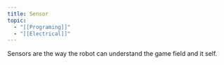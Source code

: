 ```yaml
---
title: Sensor
topic:
  - "[[Programing]]"
  - "[[Electrical]]"
---
```

Sensors are the way the robot can understand the game field and it self. 